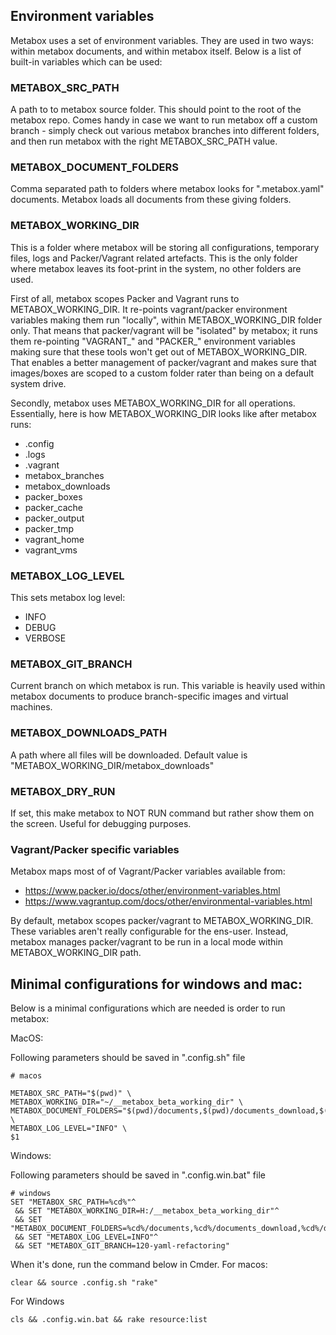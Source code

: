 ## Environment variables
Metabox uses a set of environment variables. They are used in two ways: within metabox documents, and within metabox itself. Below is a list of built-in variables which can be used:


### METABOX_SRC_PATH
A path to to metabox source folder. This should point to the root of the metabox repo. Comes handy in case we want to run metabox off a custom branch - simply check out various metabox branches into different folders, and then run metabox with the right METABOX_SRC_PATH value.

### METABOX_DOCUMENT_FOLDERS
Comma separated path to folders where metabox looks for ".metabox.yaml" documents. Metabox loads all documents from these giving folders.

### METABOX_WORKING_DIR
This is a folder where metabox will be storing all configurations, temporary files, logs and Packer/Vagrant related artefacts. This is the only folder where metabox leaves its foot-print in the system, no other folders are used.

First of all, metabox scopes Packer and Vagrant runs to METABOX_WORKING_DIR. It re-points vagrant/packer environment variables making them run "locally", within METABOX_WORKING_DIR folder only. That means that packer/vagrant will be "isolated" by metabox; it runs them re-pointing "VAGRANT_" and "PACKER_" environment variables making sure that these tools won't get out of METABOX_WORKING_DIR. That enables a better management of packer/vagrant and makes sure that images/boxes are scoped to a custom folder rater than being on a default system drive.

Secondly, metabox uses METABOX_WORKING_DIR for all operations. Essentially, here is how METABOX_WORKING_DIR looks like after metabox runs:

* .config
* .logs
* .vagrant
* metabox_branches
* metabox_downloads
* packer_boxes
* packer_cache
* packer_output
* packer_tmp
* vagrant_home
* vagrant_vms

### METABOX_LOG_LEVEL
This sets metabox log level:
* INFO
* DEBUG
* VERBOSE

### METABOX_GIT_BRANCH
Current branch on which metabox is run. This variable is heavily used within metabox documents to produce branch-specific images and virtual machines.

### METABOX_DOWNLOADS_PATH
A path where all files will be downloaded. Default value is "METABOX_WORKING_DIR/metabox_downloads"

### METABOX_DRY_RUN
If set, this make metabox to NOT RUN command but rather show them on the screen. Useful for debugging purposes.

### Vagrant/Packer specific variables
Metabox maps most of of Vagrant/Packer variables available from:
* https://www.packer.io/docs/other/environment-variables.html
* https://www.vagrantup.com/docs/other/environmental-variables.html

By default, metabox scopes packer/vagrant to METABOX_WORKING_DIR. These variables aren't really configurable for the ens-user. Instead, metabox manages packer/vagrant to be run in a local mode within METABOX_WORKING_DIR path.


## Minimal configurations for windows and mac:
Below is a minimal configurations which are needed is order to run metabox:

MacOS:

Following parameters should be saved in ".config.sh" file
```
# macos

METABOX_SRC_PATH="$(pwd)" \
METABOX_WORKING_DIR="~/__metabox_beta_working_dir" \
METABOX_DOCUMENT_FOLDERS="$(pwd)/documents,$(pwd)/documents_download,$(pwd)/documents_canary,$(pwd)/documents_stacks" \
METABOX_LOG_LEVEL="INFO" \
$1
```

Windows:

Following parameters should be saved in ".config.win.bat" file
```
# windows
SET "METABOX_SRC_PATH=%cd%"^
 && SET "METABOX_WORKING_DIR=H:/__metabox_beta_working_dir"^
 && SET "METABOX_DOCUMENT_FOLDERS=%cd%/documents,%cd%/documents_download,%cd%/documents_stacks"^
 && SET "METABOX_LOG_LEVEL=INFO"^
 && SET "METABOX_GIT_BRANCH=120-yaml-refactoring"
```

When it's done, run the command below in Cmder.
For macos:
```
clear && source .config.sh "rake"
```

For Windows
```
cls && .config.win.bat && rake resource:list
```